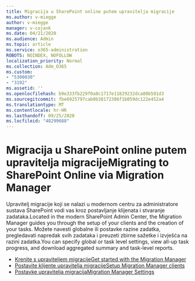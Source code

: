 ```yaml
---
title: Migracija u SharePoint online putem upravitelja migracije
ms.author: v-miegge
author: v-miegge
manager: v-cojank
ms.date: 04/21/2020
ms.audience: Admin
ms.topic: article
ms.service: o365-administration
ROBOTS: NOINDEX, NOFOLLOW
localization_priority: Normal
ms.collection: Adm_O365
ms.custom:
- "5300030"
- "3192"
ms.assetid: ''
ms.openlocfilehash: b9e333fb229f0a8c1717e11829232dca80b591d3
ms.sourcegitcommit: fbe6925797cab0b38172386f1b059dc122e452a4
ms.translationtype: MT
ms.contentlocale: hr-HR
ms.lasthandoff: 09/25/2020
ms.locfileid: "48299688"
---
```

# <a name="migrating-to-sharepoint-online-via-migration-manager"></a><span data-ttu-id="6de6b-102">Migracija u SharePoint online putem upravitelja migracije</span><span class="sxs-lookup"><span data-stu-id="6de6b-102">Migrating to SharePoint Online via Migration Manager</span></span>

<span data-ttu-id="6de6b-103">Upravitelj migracije koji se nalazi u modernom centru za administratore sustava SharePoint vodi vas kroz postavljanje klijenata i stvaranje zadataka.</span><span class="sxs-lookup"><span data-stu-id="6de6b-103">Located in the modern SharePoint Admin Center, the Migration Manager guides you through the setup of your clients and the creation of your tasks.</span></span> <span data-ttu-id="6de6b-104">Možete navesti globalne ili postavke razine zadatka, pregledavati napredak svih zadataka i preuzeti zbirne sažetke i izvješća na razini zadatka.</span><span class="sxs-lookup"><span data-stu-id="6de6b-104">You can specify global or task level settings, view all-up task progress, and download aggregated summary and task-level reports.</span></span>

* [<span data-ttu-id="6de6b-105">Krenite s upraviteljem migracije</span><span class="sxs-lookup"><span data-stu-id="6de6b-105">Get started with the Migration Manager</span></span>](https://docs.microsoft.com/sharepointmigration/mm-get-started)
* [<span data-ttu-id="6de6b-106">Postavite klijente upravitelja migracije</span><span class="sxs-lookup"><span data-stu-id="6de6b-106">Setup Migration Manager clients</span></span>](https://docs.microsoft.com/sharepointmigration/mm-setup-clients)
* [<span data-ttu-id="6de6b-107">Postavke upravitelja migracija</span><span class="sxs-lookup"><span data-stu-id="6de6b-107">Migration Manager Settings</span></span>](https://docs.microsoft.com/sharepointmigration/mm-settings)